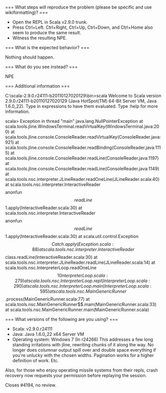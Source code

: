 === What steps will reproduce the problem (please be specific and use wikiformatting)? ===

   * Open the REPL in Scala v2.9.0 trunk.
   * Press Ctrl+Left. Ctrl+Right, Ctrl+Up, Ctrl+Down, and Ctrl+Home also seem to produce the same result.
   * Witness the resulting NPE.


=== What is the expected behavior? ===

Nothing should happen.


=== What do you see instead? ===

NPE


=== Additional information ===

C:\scala-2.9.0.r24111-b20110127020129\bin>scala
Welcome to Scala version 2.9.0.r24111-b20110127020129 (Java HotSpot(TM) 64-Bit Server VM, Java 1.6.0_22).
Type in expressions to have them evaluated.
Type :help for more information.

scala> Exception in thread "main" java.lang.NullPointerException
        at scala.tools.jline.WindowsTerminal.readVirtualKey(WindowsTerminal.java:200)
        at scala.tools.jline.console.ConsoleReader.readVirtualKey(ConsoleReader.java:921)
        at scala.tools.jline.console.ConsoleReader.readBinding(ConsoleReader.java:1115)
        at scala.tools.jline.console.ConsoleReader.readLine(ConsoleReader.java:1197)
        at scala.tools.jline.console.ConsoleReader.readLine(ConsoleReader.java:1149)
        at scala.tools.nsc.interpreter.JLineReader.readOneLine(JLineReader.scala:40)
        at scala.tools.nsc.interpreter.InteractiveReader$$$$anonfun$$readLine$$1.apply(InteractiveReader.scala:30)
        at scala.tools.nsc.interpreter.InteractiveReader$$$$anonfun$$readLine$$1.apply(InteractiveReader.scala:30)
        at scala.util.control.Exception$$Catch.apply(Exception.scala:88)
        at scala.tools.nsc.interpreter.InteractiveReader$$class.readLine(InteractiveReader.scala:30)
        at scala.tools.nsc.interpreter.JLineReader.readLine(JLineReader.scala:14)
        at scala.tools.nsc.InterpreterLoop.readOneLine$$1(InterpreterLoop.scala:279)
        at scala.tools.nsc.InterpreterLoop.repl(InterpreterLoop.scala:290)
        at scala.tools.nsc.InterpreterLoop.main(InterpreterLoop.scala:595)
        at scala.tools.nsc.MainGenericRunner$$.process(MainGenericRunner.scala:77)
        at scala.tools.nsc.MainGenericRunner$$.main(MainGenericRunner.scala:33)
        at scala.tools.nsc.MainGenericRunner.main(MainGenericRunner.scala)


=== What versions of the following are you using? ===
  - Scala: v2.9.0.r24111
  - Java: Java 1.6.0_22 x64 Server VM
  - Operating system: Windows 7
(In r24266) This addresses a few long standing irritations with jline,
rewriting chunks of it along the way.  No longer does columnar
output spill over and double space everything if you're unlucky
with the chosen widths.  Pagination works for a higher
definition of work.  Etc.

Also, for those who enjoy operating missile systems from their
repls, crash recovery now requests your permission before replaying
the session.

Closes #4194, no review.
